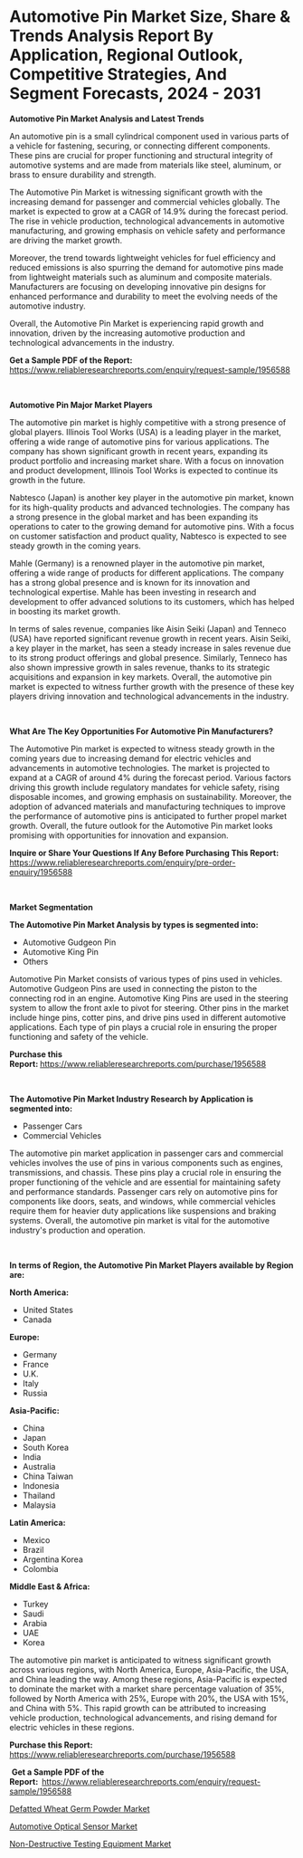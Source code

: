 <p><h1>Automotive Pin Market Size, Share & Trends Analysis Report By Application, Regional Outlook, Competitive Strategies, And Segment Forecasts, 2024 - 2031</h1></p><p><strong>Automotive Pin Market Analysis and Latest Trends</strong></p>
<p><p>An automotive pin is a small cylindrical component used in various parts of a vehicle for fastening, securing, or connecting different components. These pins are crucial for proper functioning and structural integrity of automotive systems and are made from materials like steel, aluminum, or brass to ensure durability and strength.</p><p>The Automotive Pin Market is witnessing significant growth with the increasing demand for passenger and commercial vehicles globally. The market is expected to grow at a CAGR of 14.9% during the forecast period. The rise in vehicle production, technological advancements in automotive manufacturing, and growing emphasis on vehicle safety and performance are driving the market growth.</p><p>Moreover, the trend towards lightweight vehicles for fuel efficiency and reduced emissions is also spurring the demand for automotive pins made from lightweight materials such as aluminum and composite materials. Manufacturers are focusing on developing innovative pin designs for enhanced performance and durability to meet the evolving needs of the automotive industry.</p><p>Overall, the Automotive Pin Market is experiencing rapid growth and innovation, driven by the increasing automotive production and technological advancements in the industry.</p></p>
<p><strong>Get a Sample PDF of the Report:&nbsp;</strong> <a href="https://www.reliableresearchreports.com/enquiry/request-sample/1956588">https://www.reliableresearchreports.com/enquiry/request-sample/1956588</a></p>
<p>&nbsp;</p>
<p><strong>Automotive Pin Major Market Players</strong></p>
<p><p>The automotive pin market is highly competitive with a strong presence of global players. Illinois Tool Works (USA) is a leading player in the market, offering a wide range of automotive pins for various applications. The company has shown significant growth in recent years, expanding its product portfolio and increasing market share. With a focus on innovation and product development, Illinois Tool Works is expected to continue its growth in the future.</p><p>Nabtesco (Japan) is another key player in the automotive pin market, known for its high-quality products and advanced technologies. The company has a strong presence in the global market and has been expanding its operations to cater to the growing demand for automotive pins. With a focus on customer satisfaction and product quality, Nabtesco is expected to see steady growth in the coming years.</p><p>Mahle (Germany) is a renowned player in the automotive pin market, offering a wide range of products for different applications. The company has a strong global presence and is known for its innovation and technological expertise. Mahle has been investing in research and development to offer advanced solutions to its customers, which has helped in boosting its market growth.</p><p>In terms of sales revenue, companies like Aisin Seiki (Japan) and Tenneco (USA) have reported significant revenue growth in recent years. Aisin Seiki, a key player in the market, has seen a steady increase in sales revenue due to its strong product offerings and global presence. Similarly, Tenneco has also shown impressive growth in sales revenue, thanks to its strategic acquisitions and expansion in key markets. Overall, the automotive pin market is expected to witness further growth with the presence of these key players driving innovation and technological advancements in the industry.</p></p>
<p>&nbsp;</p>
<p><strong>What Are The Key Opportunities For Automotive Pin Manufacturers?</strong></p>
<p><p>The Automotive Pin market is expected to witness steady growth in the coming years due to increasing demand for electric vehicles and advancements in automotive technologies. The market is projected to expand at a CAGR of around 4% during the forecast period. Various factors driving this growth include regulatory mandates for vehicle safety, rising disposable incomes, and growing emphasis on sustainability. Moreover, the adoption of advanced materials and manufacturing techniques to improve the performance of automotive pins is anticipated to further propel market growth. Overall, the future outlook for the Automotive Pin market looks promising with opportunities for innovation and expansion.</p></p>
<p><strong>Inquire or Share Your Questions If Any Before Purchasing This Report:</strong> <a href="https://www.reliableresearchreports.com/enquiry/pre-order-enquiry/1956588">https://www.reliableresearchreports.com/enquiry/pre-order-enquiry/1956588</a></p>
<p>&nbsp;</p>
<p><strong>Market Segmentation</strong></p>
<p><strong>The Automotive Pin Market Analysis by types is segmented into:</strong></p>
<p><ul><li>Automotive Gudgeon Pin</li><li>Automotive King Pin</li><li>Others</li></ul></p>
<p><p>Automotive Pin Market consists of various types of pins used in vehicles. Automotive Gudgeon Pins are used in connecting the piston to the connecting rod in an engine. Automotive King Pins are used in the steering system to allow the front axle to pivot for steering. Other pins in the market include hinge pins, cotter pins, and drive pins used in different automotive applications. Each type of pin plays a crucial role in ensuring the proper functioning and safety of the vehicle.</p></p>
<p><strong>Purchase this Report:&nbsp;</strong><a href="https://www.reliableresearchreports.com/purchase/1956588">https://www.reliableresearchreports.com/purchase/1956588</a></p>
<p>&nbsp;</p>
<p><strong>The Automotive Pin Market Industry Research by Application is segmented into:</strong></p>
<p><ul><li>Passenger Cars</li><li>Commercial Vehicles</li></ul></p>
<p><p>The automotive pin market application in passenger cars and commercial vehicles involves the use of pins in various components such as engines, transmissions, and chassis. These pins play a crucial role in ensuring the proper functioning of the vehicle and are essential for maintaining safety and performance standards. Passenger cars rely on automotive pins for components like doors, seats, and windows, while commercial vehicles require them for heavier duty applications like suspensions and braking systems. Overall, the automotive pin market is vital for the automotive industry's production and operation.</p></p>
<p>&nbsp;</p>
<p><strong>In terms of Region, the Automotive Pin Market Players available by Region are:</strong></p>
<p>
    <p> <strong> North America: </strong>
        <ul>
            <li>United States</li>
            <li>Canada</li>
        </ul>
        </p> 
    <p> <strong> Europe: </strong>
        <ul>
            <li>Germany</li>
            <li>France</li>
            <li>U.K.</li>
            <li>Italy</li>
            <li>Russia</li>
        </ul>
        </p> 
    <p> <strong> Asia-Pacific: </strong>
        <ul>
            <li>China</li>
            <li>Japan</li>
            <li>South Korea</li>
            <li>India</li>
            <li>Australia</li>
            <li>China Taiwan</li>
            <li>Indonesia</li>
            <li>Thailand</li>
            <li>Malaysia</li>
        </ul>
        </p> 
    <p> <strong> Latin America: </strong>
        <ul>
            <li>Mexico</li>
            <li>Brazil</li>
            <li>Argentina Korea</li>
            <li>Colombia</li>
        </ul>
        </p> 
    <p> <strong> Middle East & Africa: </strong>
        <ul>
            <li>Turkey</li>
            <li>Saudi</li>
            <li>Arabia</li>
            <li>UAE</li>
            <li>Korea</li>
        </ul>
    </p>
    </p>
<p><p>The automotive pin market is anticipated to witness significant growth across various regions, with North America, Europe, Asia-Pacific, the USA, and China leading the way. Among these regions, Asia-Pacific is expected to dominate the market with a market share percentage valuation of 35%, followed by North America with 25%, Europe with 20%, the USA with 15%, and China with 5%. This rapid growth can be attributed to increasing vehicle production, technological advancements, and rising demand for electric vehicles in these regions.</p></p>
<p><strong>Purchase this Report: </strong><a href="https://www.reliableresearchreports.com/purchase/1956588">https://www.reliableresearchreports.com/purchase/1956588</a></p>
<p>&nbsp;<strong>Get a Sample PDF of the Report:&nbsp;&nbsp;</strong><a href="https://www.reliableresearchreports.com/enquiry/request-sample/1956588">https://www.reliableresearchreports.com/enquiry/request-sample/1956588</a></p>
<p><strong></strong></p>
<p><p><a href="https://view.publitas.com/reportprime-1/defatted-wheat-germ-powder-market-research-report-provides-thorough-industry-overview-which-offers-an-in-depth-analysis-of-product-trends-and-new-market-divisions/">Defatted Wheat Germ Powder Market</a></p><p><a href="https://github.com/Alonsoolds3wq1d81czn8rbol/Market-Research-Report-List-1/blob/main/automotive-optical-sensor-market.md">Automotive Optical Sensor Market</a></p><p><a href="https://view.publitas.com/reportprime-1/non-destructive-testing-equipment-market-size-share-trends-analysis-report-by-application-regional-outlook-competitive-strategies-and-segment-forecasts-2023-2030/">Non-Destructive Testing Equipment Market</a></p></p>